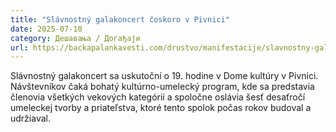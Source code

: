 ```yaml
---
title: "Slávnostný galakoncert čoskoro v Pivnici"
date: 2025-07-10
category: Дешавања / Догађаји
url: https://backapalankavesti.com/drustvo/manifestacije/slavnostny-galakoncert-coskoro-v-pivnici/
---
```


Slávnostný galakoncert sa uskutoční o 19. hodine v Dome kultúry v Pivnici. Návštevníkov čaká bohatý kultúrno-umelecký program, kde sa predstavia členovia všetkých vekových kategórií a spoločne oslávia šesť desaťročí umeleckej tvorby a priateľstva, ktoré tento spolok počas rokov budoval a udržiaval.
